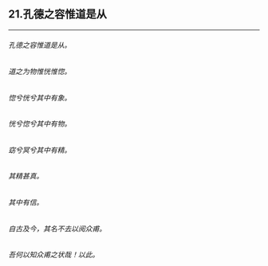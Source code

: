 ## 21.孔德之容惟道是从
---


###### 孔德之容惟道是从。

###### 道之为物惟恍惟惚。

###### 惚兮恍兮其中有象。

###### 恍兮惚兮其中有物。

###### 窈兮冥兮其中有精。

###### 其精甚真。

###### 其中有信。

###### 自古及今，其名不去以阅众甫。

###### 吾何以知众甫之状哉！以此。

######  

